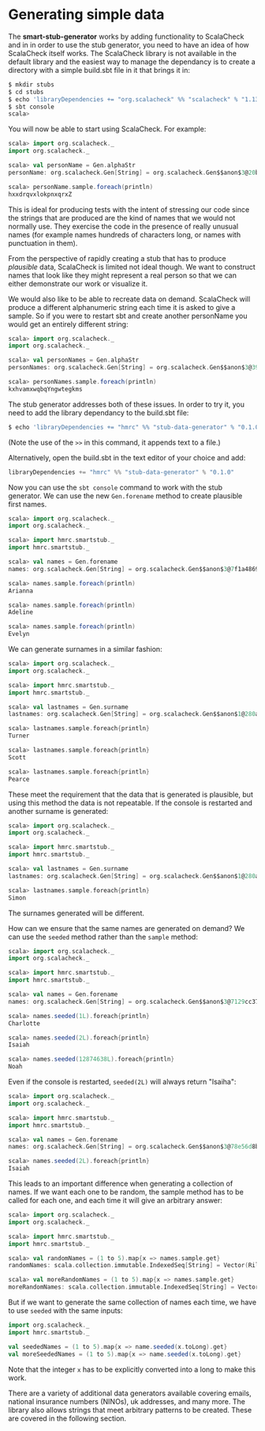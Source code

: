 # Generating simple data

The **smart-stub-generator** works by adding functionality to ScalaCheck and in in order to use the stub generator, you need to have an idea of how ScalaCheck itself works. The ScalaCheck library is not available in the default library and the easiest way to manage the dependancy is to create a directory with a simple build.sbt file in it that brings it in:

```sh
$ mkdir stubs
$ cd stubs
$ echo 'libraryDependencies += "org.scalacheck" %% "scalacheck" % "1.13.4"' > build.sbt
$ sbt console
scala>
```

You will now be able to start using ScalaCheck. For example: 

```scala
scala> import org.scalacheck._
import org.scalacheck._

scala> val personName = Gen.alphaStr
personName: org.scalacheck.Gen[String] = org.scalacheck.Gen$$anon$3@20bb5605

scala> personName.sample.foreach(println)
hxxdrqvxlokpnxqrxZ
```

This is ideal for producing tests with the intent of stressing our code since the strings that are produced are the kind of names that we would not normally use. They exercise the code in the presence of really unusual names (for example names hundreds of characters long, or names with punctuation in them).

From the perspective of rapidly creating a stub that has to produce _plausible_ data, ScalaCheck is limited not ideal though. We want to construct names that look like they might represent a real person so that we can either demonstrate our work or visualize it.

We would also like to be able to recreate data on demand. ScalaCheck will produce a different alphanumeric string each time it is asked to give a sample. So if you were to restart sbt and create another personName you would get an entirely different string:

```scala
scala> import org.scalacheck._
import org.scalacheck._

scala> val personNames = Gen.alphaStr
personNames: org.scalacheck.Gen[String] = org.scalacheck.Gen$$anon$3@3961288a

scala> personNames.sample.foreach(println)
kxhvamxwqbqYngwtegkms
```

The stub generator addresses both of these issues. In order to try it, you need to add the library dependancy to the build.sbt file:

```sh
$ echo 'libraryDependencies += "hmrc" %% "stub-data-generator" % "0.1.0"' >> build.sbt
```

(Note the use of the ```>>``` in this command, it appends text to a file.) 

Alternatively, open the build.sbt in the text editor of your choice and add:

```scala
libraryDependencies += "hmrc" %% "stub-data-generator" % "0.1.0"
```

Now you can use the ```sbt console``` command to work with the stub generator. We can use the new ```Gen.forename``` method to create plausible first names.

```scala
scala> import org.scalacheck._
import org.scalacheck._

scala> import hmrc.smartstub._
import hmrc.smartstub._

scala> val names = Gen.forename
names: org.scalacheck.Gen[String] = org.scalacheck.Gen$$anon$3@7f1a4869

scala> names.sample.foreach(println)
Arianna

scala> names.sample.foreach(println)
Adeline

scala> names.sample.foreach(println)
Evelyn
```

We can generate surnames in a similar fashion:

```scala
scala> import org.scalacheck._
import org.scalacheck._

scala> import hmrc.smartstub._
import hmrc.smartstub._

scala> val lastnames = Gen.surname
lastnames: org.scalacheck.Gen[String] = org.scalacheck.Gen$$anon$1@280a4e0d

scala> lastnames.sample.foreach{println}
Turner

scala> lastnames.sample.foreach{println}
Scott

scala> lastnames.sample.foreach{println}
Pearce
```

These meet the requirement that the data that is generated is plausible, but using this method the data is not repeatable. If the console is restarted and another surname is generated:

```scala
scala> import org.scalacheck._
import org.scalacheck._

scala> import hmrc.smartstub._
import hmrc.smartstub._

scala> val lastnames = Gen.surname
lastnames: org.scalacheck.Gen[String] = org.scalacheck.Gen$$anon$1@280a4e0d

scala> lastnames.sample.foreach{println}
Simon
```

The surnames generated will be different.

How can we ensure that the same names are generated on demand? We can use the ``seeded`` method rather than the ```sample``` method:

```scala
scala> import org.scalacheck._
import org.scalacheck._

scala> import hmrc.smartstub._
import hmrc.smartstub._

scala> val names = Gen.forename
names: org.scalacheck.Gen[String] = org.scalacheck.Gen$$anon$3@7129cc37

scala> names.seeded(1L).foreach{println}
Charlotte

scala> names.seeded(2L).foreach{println}
Isaiah

scala> names.seeded(12874638L).foreach{println}
Noah
```

Even if the console is restarted, ``seeded(2L)``  will always return "Isaiha":

```scala
scala> import org.scalacheck._
import org.scalacheck._

scala> import hmrc.smartstub._
import hmrc.smartstub._

scala> val names = Gen.forename
names: org.scalacheck.Gen[String] = org.scalacheck.Gen$$anon$3@78e56d8b

scala> names.seeded(2L).foreach{println}
Isaiah
```

This leads to an important difference when generating a collection of names. If we want each one to be random, the sample method has to be called for each one, and each time it will give an arbitrary answer:

```scala
scala> import org.scalacheck._
import org.scalacheck._

scala> import hmrc.smartstub._
import hmrc.smartstub._

scala> val randomNames = (1 to 5).map{x => names.sample.get}
randomNames: scala.collection.immutable.IndexedSeq[String] = Vector(Riley, Andrew, Dylan, Isaac, Maria)

scala> val moreRandomNames = (1 to 5).map{x => names.sample.get}
moreRandomNames: scala.collection.immutable.IndexedSeq[String] = Vector(Daniel, Leah, Hannah, Logan, Ryan)
```

But if we want to generate the same collection of names each time, we have to use ```seeded``` with the same inputs:

```scala
import org.scalacheck._
import hmrc.smartstub._

val seededNames = (1 to 5).map{x => name.seeded(x.toLong).get}
val moreSeededNames = (1 to 5).map{x => name.seeded(x.toLong).get}
```

Note that the integer ```x``` has to be explicitly converted into a long to make this work.

There are a variety of additional data generators available covering emails, national insurance numbers (NINOs), uk addresses, and many more. The library also allows strings that meet arbitrary patterns to be created. These are covered in the following section.



